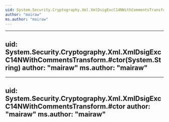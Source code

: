 ```yaml
---
uid: System.Security.Cryptography.Xml.XmlDsigExcC14NWithCommentsTransform
author: "mairaw"
ms.author: "mairaw"
---
```


---
uid: System.Security.Cryptography.Xml.XmlDsigExcC14NWithCommentsTransform.#ctor(System.String)
author: "mairaw"
ms.author: "mairaw"
---

---
uid: System.Security.Cryptography.Xml.XmlDsigExcC14NWithCommentsTransform.#ctor
author: "mairaw"
ms.author: "mairaw"
---
